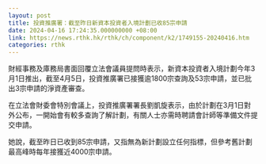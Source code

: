 ```yaml
---
layout: post
title: 投資推廣署：截至昨日新資本投資者入境計劃已收85宗申請
date: 2024-04-16 17:24:35.000000000 +08:00
link: https://news.rthk.hk/rthk/ch/component/k2/1749155-20240416.htm
categories: rthk
---
```


財經事務及庫務局書面回覆立法會議員提問時表示，新資本投資者入境計劃今年3月1日推出，截至4月5日，投資推廣署已接獲逾1800宗查詢及53宗申請，並已批出3宗申請的淨資產審查。

在立法會財委會特別會議上，投資推廣署署長劉凱旋表示，由於計劃在3月1日對外公布，一開始會有較多查詢了解計劃，有關人士亦需時聘請會計師等準備文件提交申請。

她說，截至昨日已收到85宗申請，又指無為新計劃設立任何指標，但參考舊計劃最高峰時每年接獲近4000宗申請。
